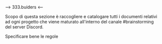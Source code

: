 --> 333.buiders <--

Scopo di questa sezione è raccogliere e catalogare tutti i documenti relativi ad ogni progetto che viene maturato all'interno del canale #brainstorming del server Discord.

Specificare bene le regole
